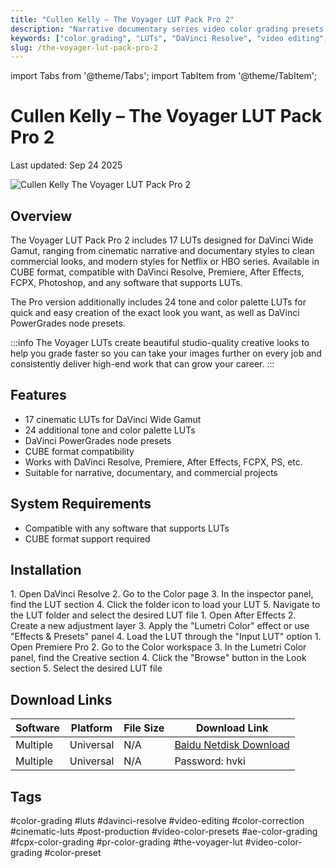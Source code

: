 ```yaml
---
title: "Cullen Kelly – The Voyager LUT Pack Pro 2"
description: "Narrative documentary series video color grading presets with DaVinci Resolve nodes. Includes 17 LUTs for cinematic storytelling and clean commercial styles."
keywords: ["color grading", "LUTs", "DaVinci Resolve", "video editing", "color correction", "cinematic LUTs", "post production", "video color presets"]
slug: /the-voyager-lut-pack-pro-2
---
```


import Tabs from '@theme/Tabs';
import TabItem from '@theme/TabItem';

# Cullen Kelly – The Voyager LUT Pack Pro 2

<time className="post-meta">Last updated: Sep 24 2025</time>

<div style={{textAlign: 'center', margin: '2rem 0'}}>
  <img src="https://www.gfxcamp.com/wp-content/uploads/2025/09/Cullen-Kelly-The-Voyager-LUT-Pack-Pro-2.jpg" alt="Cullen Kelly The Voyager LUT Pack Pro 2" style={{maxWidth: '600px', height: 'auto'}} />
</div>

## Overview

The Voyager LUT Pack Pro 2 includes 17 LUTs designed for DaVinci Wide Gamut, ranging from cinematic narrative and documentary styles to clean commercial looks, and modern styles for Netflix or HBO series. Available in CUBE format, compatible with DaVinci Resolve, Premiere, After Effects, FCPX, Photoshop, and any software that supports LUTs.

The Pro version additionally includes 24 tone and color palette LUTs for quick and easy creation of the exact look you want, as well as DaVinci PowerGrades node presets.

:::info
The Voyager LUTs create beautiful studio-quality creative looks to help you grade faster so you can take your images further on every job and consistently deliver high-end work that can grow your career.
:::

## Features

- 17 cinematic LUTs for DaVinci Wide Gamut
- 24 additional tone and color palette LUTs
- DaVinci PowerGrades node presets
- CUBE format compatibility
- Works with DaVinci Resolve, Premiere, After Effects, FCPX, PS, etc.
- Suitable for narrative, documentary, and commercial projects

## System Requirements

- Compatible with any software that supports LUTs
- CUBE format support required

## Installation

<Tabs>
<TabItem value="resolve" label="DaVinci Resolve">
  1. Open DaVinci Resolve
  2. Go to the Color page
  3. In the inspector panel, find the LUT section
  4. Click the folder icon to load your LUT
  5. Navigate to the LUT folder and select the desired LUT file
</TabItem>
<TabItem value="ae" label="After Effects">
  1. Open After Effects
  2. Create a new adjustment layer
  3. Apply the "Lumetri Color" effect or use "Effects & Presets" panel
  4. Load the LUT through the "Input LUT" option
</TabItem>
<TabItem value="pr" label="Premiere Pro">
  1. Open Premiere Pro
  2. Go to the Color workspace
  3. In the Lumetri Color panel, find the Creative section
  4. Click the "Browse" button in the Look section
  5. Select the desired LUT file
</TabItem>
</Tabs>

## Download Links

| Software | Platform | File Size | Download Link |
|----------|----------|-----------|---------------|
| Multiple | Universal | N/A | [Baidu Netdisk Download](https://pan.baidu.com/s/1prMCrU1lnesIEA0tSsMU5Q?pwd=hvki) |
| Multiple | Universal | N/A | Password: hvki |

## Tags

#color-grading #luts #davinci-resolve #video-editing #color-correction #cinematic-luts #post-production #video-color-presets #ae-color-grading #fcpx-color-grading #pr-color-grading #the-voyager-lut #video-color-grading #color-preset
